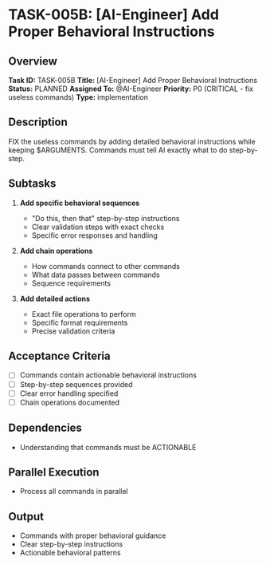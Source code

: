 # TASK-005B: [AI-Engineer] Add Proper Behavioral Instructions

## Overview
**Task ID:** TASK-005B
**Title:** [AI-Engineer] Add Proper Behavioral Instructions
**Status:** PLANNED
**Assigned To:** @AI-Engineer
**Priority:** P0 (CRITICAL - fix useless commands)
**Type:** implementation

## Description
FIX the useless commands by adding detailed behavioral instructions while keeping $ARGUMENTS. Commands must tell AI exactly what to do step-by-step.

## Subtasks
1. **Add specific behavioral sequences**
   - "Do this, then that" step-by-step instructions
   - Clear validation steps with exact checks
   - Specific error responses and handling

2. **Add chain operations**
   - How commands connect to other commands
   - What data passes between commands
   - Sequence requirements

3. **Add detailed actions**
   - Exact file operations to perform
   - Specific format requirements
   - Precise validation criteria

## Acceptance Criteria
- [ ] Commands contain actionable behavioral instructions
- [ ] Step-by-step sequences provided
- [ ] Clear error handling specified
- [ ] Chain operations documented

## Dependencies
- Understanding that commands must be ACTIONABLE

## Parallel Execution
- Process all commands in parallel

## Output
- Commands with proper behavioral guidance
- Clear step-by-step instructions
- Actionable behavioral patterns